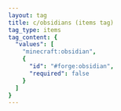 ```yaml
---
layout: tag
title: c/obsidians (items tag)
tag_type: items
tag_content: {
  "values": [
    "minecraft:obsidian",
    {
      "id": "#forge:obsidian",
      "required": false
    }
  ]
}
---
```

